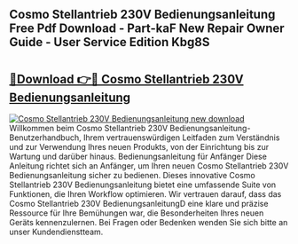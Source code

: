 ## Cosmo Stellantrieb 230V Bedienungsanleitung Free Pdf Download - Part-kaF New Repair Owner Guide - User Service Edition Kbg8S

# <h2><a href="http://df4w9l.blite.top/?on=Cosmo+Stellantrieb+230V+Bedienungsanleitung">🔗Download 👉🔴 Cosmo Stellantrieb 230V Bedienungsanleitung</a></h2>

[![Cosmo Stellantrieb 230V Bedienungsanleitung new download](https://i.imgur.com/lujVjoI.png)](http://df4w9l.blite.top/?on=Cosmo+Stellantrieb+230V+Bedienungsanleitung)
Willkommen beim Cosmo Stellantrieb 230V Bedienungsanleitung-Benutzerhandbuch, Ihrem vertrauenswürdigen Leitfaden zum Verständnis und zur Verwendung Ihres neuen Produkts, von der Einrichtung bis zur Wartung und darüber hinaus. Bedienungsanleitung für Anfänger Diese Anleitung richtet sich an Anfänger, um Ihren neuen Cosmo Stellantrieb 230V Bedienungsanleitung sicher zu bedienen. Dieses innovative Cosmo Stellantrieb 230V Bedienungsanleitung bietet eine umfassende Suite von Funktionen, die Ihren Workflow optimieren. Wir vertrauen darauf, dass das Cosmo Stellantrieb 230V BedienungsanleitungD eine klare und präzise Ressource für Ihre Bemühungen war, die Besonderheiten Ihres neuen Geräts kennenzulernen. Bei Fragen oder Bedenken wenden Sie sich bitte an unser Kundendienstteam.
